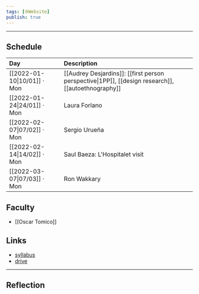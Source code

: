 ```yaml
---
tags: [🌐Website]
publish: true
---
```



---

## Schedule

| Day                         | Description                                                                                        |
|:--------------------------- |:-------------------------------------------------------------------------------------------------- |
| [[2022-01-10\|10/01]] · Mon | [[Audrey Desjardins]]: [[first person perspective\|1PP]], [[design research]], [[autoethnography]] |
| [[2022-01-24\|24/01]] · Mon | Laura Forlano                                                                                      |
| [[2022-02-07\|07/02]] · Mon | Sergio Urueña                                                                                      |
| [[2022-02-14\|14/02]] · Mon | Saul Baeza: L'Hospitalet visit                                                                     |
| [[2022-03-07\|07/03]] · Mon | Ron Wakkary                                                                                                   |

## Faculty
- [[Oscar Tomico]]

## Links
- [syllabus](URL)
- [drive](URL)

---

## Reflection